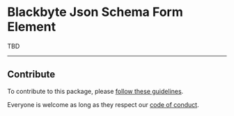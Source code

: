 # Blackbyte Json Schema Form Element

TBD

---

## Contribute

To contribute to this package, please [follow these guidelines](https://github.com/blackbytespace/monorepo/blob/main/CONTRIBUTE.md).

Everyone is welcome as long as they respect our [code of conduct](https://github.com/blackbytespace/monorepo/blob/main/CODEOFCONDUCT.md).
